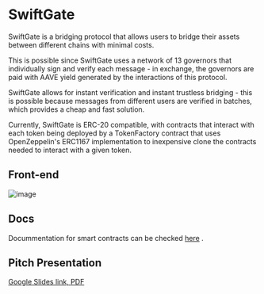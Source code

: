 # SwiftGate
SwiftGate is a bridging protocol that allows users to bridge their assets between different chains with minimal costs. 

This is possible since SwiftGate uses a network of 13 governors that individually sign and verify each message - in exchange, the governors are paid with AAVE yield generated by the interactions of this protocol.

SwiftGate allows for instant verification and instant trustless bridging - this is possible because messages from different users are verified in batches, which provides a cheap and fast solution.

Currently, SwiftGate is ERC-20 compatible, with contracts that interact with each token being deployed by a TokenFactory contract that uses OpenZeppelin's ERC1167 implementation to inexpensive clone the contracts needed to interact with a given token. 

## Front-end
![image](https://github.com/0x73696d616f/SwiftGate/assets/57190987/65400018-5f4b-4121-aa04-8d918ff749c7)

## Docs
Docummentation for smart contracts can be checked [here](https://github.com/0x73696d616f/swift-gate-contracts/tree/master/docs/src/src) .

## Pitch Presentation
[Google Slides link, ](https://docs.google.com/presentation/d/1uIPEWzrVDwyOGbBpcgWYfn_tckzZHfMAKi5bKL6fLuo/edit?usp=sharing)
[PDF](https://github.com/0x73696d616f/SwiftGate/files/11712534/SwiftGate.pdf)
